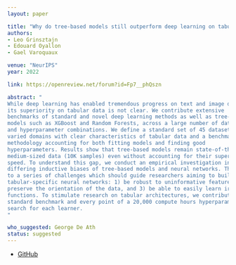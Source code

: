 ```yaml
---
layout: paper

title: "Why do tree-based models still outperform deep learning on tabular data?"
authors:
- Leo Grinsztajn
- Edouard Oyallon
- Gael Varoquaux

venue: "NeurIPS"
year: 2022

link: https://openreview.net/forum?id=Fp7__phQszn

abstract: "
While deep learning has enabled tremendous progress on text and image datasets,
its superiority on tabular data is not clear. We contribute extensive
benchmarks of standard and novel deep learning methods as well as tree-based
models such as XGBoost and Random Forests, across a large number of datasets
and hyperparameter combinations. We define a standard set of 45 datasets from
varied domains with clear characteristics of tabular data and a benchmarking
methodology accounting for both fitting models and finding good
hyperparameters. Results show that tree-based models remain state-of-the-art on
medium-sized data (10K samples) even without accounting for their superior
speed. To understand this gap, we conduct an empirical investigation into the
differing inductive biases of tree-based models and neural networks. This leads
to a series of challenges which should guide researchers aiming to build
tabular-specific neural networks: 1) be robust to uninformative features, 2)
preserve the orientation of the data, and 3) be able to easily learn irregular
functions. To stimulate research on tabular architectures, we contribute a
standard benchmark and every point of a 20,000 compute hours hyperparameter
search for each learner.
"

who_suggested: George De Ath
status: suggested
---
```

- [GitHub](https://github.com/LeoGrin/tabular-benchmark)
